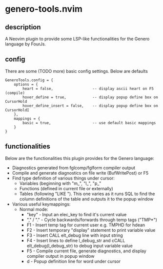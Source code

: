 # genero-tools.nvim

## description
A Neovim plugin to provide some LSP-like functionalities for the Genero language by FourJs.

## config
There are some (TODO more) basic config settings. Below are defaults
```
GeneroTools.config = {
	options = {
		heart = false,                  -- display ascii heart on F5 (compile)
		hover_define = true,            -- display popup define box on CursorHold
		hover_define_insert = false,    -- display popup define box on CursorHoldI
	},
	mappings = {
		basic = true,                   -- use default basic mappings
	}
}

```

## functionalities
Below are the functionalities this plugin provides for the Genero language:
* Diagnostics generated from fglcomp/fglform compiler output
* Compile and generate diagnostics on file write (BufWritePost) or F5
* Find type definition of various things under cursor:
  * Variables (beginning with "m_", "l_", "p_"
  * Functions (defined in current file or externally)
  * Tables (following "LIKE "). This one varies as it runs SQL to find the column definitions of the table and outputs it to the popup window
* Various useful keymappings:
  * Normal mode:
    * "key" - Input an elec_key to find it's current value
    * "," / "." - Cycle backwards/forwards through temp tags ("TMP*")
    * F1 - Insert temp tag for current user e.g. TMPHD for hdean
    * F2 - Insert temporary "display" statement to print variable value
    * F3 - Insert CALL elt_debug line with input string
    * F4 - Insert lines to define l_debug_str and cCALL elt_debug(l_debug_str) to debug input variable value
    * F5 - Compile current file, generate diagnostics, and display compiler output in popup window
    * <Space>d - Popup definition line for word under cursor
